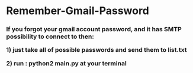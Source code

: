 # Remember-Gmail-Password
<h3>
If you forgot your gmail account password, and it has SMTP possibility to connect to then:
<p>
1) just take all of possible passwords and send them to list.txt
</p>
<p>
2) run : python2 main.py at your terminal
</p>
</h3>
